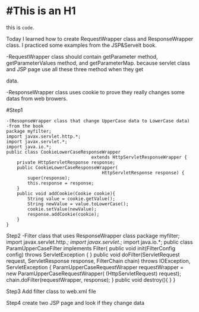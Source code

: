 #This is an H1
=============

this is `code`.

Today I learned how to create RequestWrapper class and ResponseWrapper class.
I practiced some examples from the JSP&Servelt book.

-RequestWrapper class should contain getParameter method, getParameterValues method, and getParameterMap.
because servlet class and JSP page use all these three method when they get <FORM> data.

-ResponseWrapper class uses cookie to prove they really changes some datas from web browers.


#Step1
```
-(ResopnseWrapper class that change UpperCase data to LowerCase data) -from the book
package myfilter;
import javax.servlet.http.*;
import javax.servlet.*;
import java.io.*;
public class CookieLowerCaseResponseWrapper
								extends HttpServletResponseWrapper {
	private HttpServletResponse response;
	public CookieLowerCaseResponseWrapper(
									HttpServletResponse response) {
		super(response);
		this.response = response;
	}
	public void addCookie(Cookie cookie){
		String value = cookie.getValue();
		String newValue = value.toLowerCase();
		cookie.setValue(newValue);
		response.addCookie(cookie);
	}
}
```

Step2
-Filter class that uses ResponseWrapper class
package myfilter;
import javax.servlet.http.*;
import javax.servlet.*;
import java.io.*;
public class ParamUpperCaseFilter implements Filter{
	public void init(FilterConfig config) throws ServletException {
	}
	public void doFilter(ServletRequest request,
						ServletResponse response, FilterChain chain)
						throws IOException, ServletException {
		ParamUpperCaseRequestWrapper requestWrapper = 
						new ParamUpperCaseRequestWrapper(
									(HttpServletRequest) request);
		chain.doFilter(requestWrapper, response);
	}
	public void destroy(){
	}
}

Step3
Add filter class to web.xml file

Step4
create two JSP page and look if they change data
